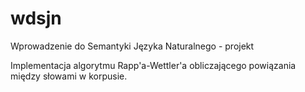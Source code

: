 # wdsjn
Wprowadzenie do Semantyki Języka Naturalnego - projekt

Implementacja algorytmu Rapp'a-Wettler'a obliczającego powiązania między słowami w korpusie.
